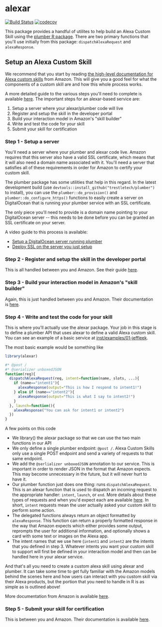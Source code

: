 # alexar

[![Build Status](https://travis-ci.org/trestletech/alexar.svg?branch=master)](https://travis-ci.org/trestletech/alexar)
[![codecov](https://codecov.io/gh/trestletech/alexar/branch/master/graph/badge.svg)](https://codecov.io/gh/trestletech/alexar)

This package provides a handful of utilites to help build an Alexa Custom Skill using the [plumber R package](http://plumber.trestletech.com). There are two primary functions that you'll use initially from this package: `dispatchAlexaRequest` and `alexaResponse`.

## Setup an Alexa Custom Skill

We recommend that you start by reading [the high-level documentation for Alexa custom skills](https://developer.amazon.com/public/solutions/alexa/alexa-skills-kit/overviews/understanding-custom-skills) from Amazon. This will give you a good feel for what the components of a custom skill are and how this whole process works.

A more detailed guide to the various steps you'll need to complete is available [here](https://developer.amazon.com/public/solutions/alexa/alexa-skills-kit/overviews/steps-to-build-a-custom-skill). The important steps for an alexar-based service are:

1. Setup a server where your alexar/plumber code will live
2. Register and setup the skill in the developer portal
3. Build your interaction model in Amazon's "skill builder"
4. Write and test the code for your skill
5. Submit your skill for certification

### Step 1 - Setup a server

You'll need a server where your plumber and alexar code live. Amazon requires that this server also have a valid SSL certificate, which means that it will also need a domain name associated with it. You'll need a server that satisfies all of these requirements in order for Amazon to certify your custom skill.

The plumber package has some utilities that help in this regard. In the latest development build (use `devtools::install_github("trestletech/plumber")` to install), you can use the `plumber::do_provision()` and `plumber::do_configure_https()` functions to easily create a server on DigitalOcean that is running your plumber service with an SSL certificate. 

The only piece you'll need to provide is a domain name pointing to your DigitalOcean server -- this needs to be done before you can be granted an SSL certificate on your server.

A video guide to this process is available:
 
 - [Setup a DigitalOcean server running plumber](https://www.youtube.com/watch?v=OiREOPog3Cs)
 - [Deploy SSL on the server you just setup](https://www.youtube.com/watch?v=EpgdrRTBZwg)

### Step 2 - Register and setup the skill in the developer portal

This is all handled between you and Amazon. See their guide [here](https://developer.amazon.com/public/solutions/alexa/alexa-skills-kit/overviews/steps-to-build-a-custom-skill#step-2-set-up-the-skill-in-the-developer-portal).

### Step 3 - Build your interaction model in Amazon's "skill builder"

Again, this is just handled between you and Amazon. Their documentation is [here](https://developer.amazon.com/public/solutions/alexa/alexa-skills-kit/overviews/steps-to-build-a-custom-skill#step-3-use-the-voice-design-to-build-your-interaction-model).

### Step 4 - Write and test the code for your skill

This is where you'll actually use the alexar package. Your job in this stage is to define a plumber API that uses alexar to define a valid Alexa custom skill. You can see an example of a basic service at [inst/examples/01-jeffleek](./inst/examples/01-jeffleek/).

The most basic example would be something like

```r
library(alexar)

#* @post /
#* @serializer unboxedJSON
function(req){
  dispatchAlexaRequest(req, intent=function(name, slots, ...){
    if (name=="intent1"){
      alexaResponse(output="This is how I respond to intent1!")
    } else if (name=="intent2"){
      alexaResponse(output="This is what I say to intent2!")
    }
  }, launch=function(){
    alexaResponse("You can ask for intent1 or intent2")
  })
}
```

A few points on this code
 
 - We library() the alexar package so that we can use the two main functions in our API
 - We only define a single plumber endpoint: `@post /`. Alexa Custom Skills only use a single POST endpoint and send a variety of requests to that same endpoint.
  - We add the `@serlializer unboxedJSON` annotation to our service. This is important in order to render JSON in the format that Amazon expects. This may become unnecessary in the future, but it will never hurt to have it.
  - Our plumber function just does one thing: runs `dispatchAlexaRequest`. This is an alexar function that is used to dispatch an incoming request to the appropriate handler: `intent`, `launch`, or `end`. More details about these types of requests and when you'd expect each are available [here](https://developer.amazon.com/public/solutions/alexa/alexa-skills-kit/docs/supported-phrases-to-begin-a-conversation). In short, `intent` requests mean the user actually asked your custom skill to perform some action.
  - The delegated functions always return an object formatted by `alexaResponse`. This function can return a properly formatted response in the way that Amazon expects which either provides some output, reprompts the user for additional information, and optionally shows a card with some text or images on the Alexa app.
  - The intent names that we use here (`intent1` and `intent2` are the intents that you defined in step 3. Whatever intents you want your custom skill to support will first be defined in your interaction model and then can be handled here in your alexar service.

And that's all you need to create a custom alexa skill using alexar and plumber. It can take some time to get fully familiar with the Amazon models behind the scenes here and how users can interact with you custom skill via their Alexa products, but the portion that you need to handle in R is as simple as is outlined above!

More documentation from Amazon is available [here](https://developer.amazon.com/public/solutions/alexa/alexa-skills-kit/overviews/steps-to-build-a-custom-skill#step-4-write-and-test-the-code-for-your-skill). 

### Step 5 - Submit your skill for certification

This is between you and Amazon. Their documentation is available [here](https://developer.amazon.com/public/solutions/alexa/alexa-skills-kit/overviews/steps-to-build-a-custom-skill#step-6-submit-your-skill-for-certification).

